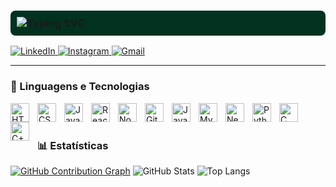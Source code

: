 <h3 align="left" style="background-color:#013220; padding: 10px; border-radius: 8px;">
  <img 
    src="https://readme-typing-svg.demolab.com?font=Fira+Code&size=22&pause=1000&color=00FF88&center=false&vCenter=false&width=435&lines=Hi%2C+I'm+%40Leo+Marino;Front-end+Developer+in+progress...;Future+Full-stack+Developer;Always+learning+web+technologies!" 
    alt="Typing SVG" 
  />
</h3>























<a href="https://www.linkedin.com/in/leonardomarinoss/" target="_blank">
    <img 
      alt="LinkedIn" 
      title="Me adicione no LinkedIn" 
      src="https://img.shields.io/badge/LinkedIn-0077B5?style=for-the-badge&logo=linkedin&logoColor=white"
    />
  </a>


  <a href="https://www.instagram.com/leo_marino__/" target="_blank">
    <img 
      alt="Instagram" 
      title="Me siga no Instagram" 
      src="https://img.shields.io/badge/Instagram-E4405F?style=for-the-badge&logo=instagram&logoColor=white"
    />
  </a>


  <a href="mailto:marinoleo51@gmail.com" target="_blank">
    <img 
      alt="Gmail" 
      title="Me envie um e-mail" 
      src="https://img.shields.io/badge/Gmail-D14836?style=for-the-badge&logo=gmail&logoColor=white"
    />
  </a>

---

### 🤖 Linguagens e Tecnologias

<img 
    align="left" 
    alt="HTML"
    title="HTML" 
    width="30px" 
    style="padding-right: 10px;" 
    src="https://cdn.jsdelivr.net/gh/devicons/devicon@latest/icons/html5/html5-original.svg" 
/>
<img 
    align="left" 
    alt="CSS" 
    title="CSS"
    width="30px" 
    style="padding-right: 10px;" 
    src="https://cdn.jsdelivr.net/gh/devicons/devicon@latest/icons/css3/css3-original.svg" 
/>
<img 
    align="left" 
    alt="JavaScript" 
    title="JavaScript"
    width="30px" 
    style="padding-right: 10px;" 
    src="https://cdn.jsdelivr.net/gh/devicons/devicon@latest/icons/javascript/javascript-original.svg" 
/>

<img 
    align="left" 
    alt="React"
    title="React" 
    width="30px" 
    style="padding-right: 10px;" 
    src="https://cdn.jsdelivr.net/gh/devicons/devicon@latest/icons/react/react-original.svg" 
/>
<img 
    align="left" 
    alt="Node.js"
    title="Node.js" 
    width="30px" 
    style="padding-right: 10px;" 
    src="https://cdn.jsdelivr.net/gh/devicons/devicon@latest/icons/nodejs/nodejs-original.svg" 
/>
<img 
    align="left" 
    alt="Git"
    title="Git" 
    width="30px" 
    style="padding-right: 10px;" 
    src="https://cdn.jsdelivr.net/gh/devicons/devicon@latest/icons/git/git-original.svg" 
/>
<img 
    align="left" 
    alt="Java"
    title="Java" 
    width="30px" 
    style="padding-right: 10px;" 
    src="https://cdn.jsdelivr.net/gh/devicons/devicon@latest/icons/java/java-original.svg" 
/>
<img 
    align="left" 
    alt="MySQL" 
    title="MySQL"
    width="30px" 
    style="padding-right: 10px;" 
    src="https://cdn.jsdelivr.net/gh/devicons/devicon@latest/icons/mysql/mysql-original.svg" 
/>
<img 
    align="left" 
    alt="Next.js" 
    title="Next.js"
    width="30px" 
    style="padding-right: 10px;" 
    src="https://cdn.jsdelivr.net/gh/devicons/devicon@latest/icons/nextjs/nextjs-original.svg" 
/>
<img 
    align="left" 
    alt="Python" 
    title="Python"
    width="30px" 
    style="padding-right: 10px;" 
    src="https://cdn.jsdelivr.net/gh/devicons/devicon@latest/icons/python/python-original.svg" 
/>
  <img 
    align="left" 
    alt="C" 
    title="C"
    width="30px" 
    style="padding-right: 10px;" 
    src="https://cdn.jsdelivr.net/gh/devicons/devicon@latest/icons/c/c-original.svg" 
/>
<img 
    align="left" 
    alt="C++" 
    title="C++"
    width="30px" 
    style="padding-right: 10px;" 
    src="https://cdn.jsdelivr.net/gh/devicons/devicon@latest/icons/cplusplus/cplusplus-original.svg" 
/>




<br/>
<br/>

### 📊 Estatísticas


  [![GitHub Contribution Graph](https://github-readme-activity-graph.vercel.app/graph?username=Marinoleo96351&theme=chartreuse-dark)](https://github.com/ashutosh00710/github-readme-activity-graph)
  ![GitHub Stats](https://github-readme-stats.vercel.app/api?username=Marinoleo96351&show_icons=true&theme=chartreuse-dark)
  ![Top Langs](https://github-readme-stats.vercel.app/api/top-langs/?username=Marinoleo96351&layout=compact&theme=chartreuse-dark)





